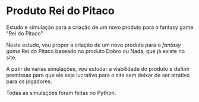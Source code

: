 # Produto Rei do Pitaco
Estudo e simulação para a criação de um novo produto para o fantasy game "Rei do Pitaco"

Neste estudo, vou propor a criação de um novo produto para o _fantasy game_ Rei do Pitaco baseado no produto Dobro ou Nada, que já existe no site.

A patir de várias simulações, vou estudar a viabilidade do produto e definir premissas para que ele seja lucrativo para o site sem deixar de ser atrativo para os jogadores.

Todas as simulações foram feitas no Python.
